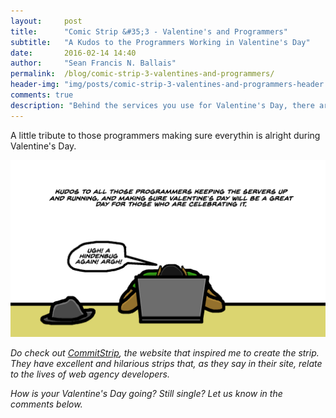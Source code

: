 ```yaml
---
layout:     post
title:      "Comic Strip &#35;3 - Valentine's and Programmers"
subtitle:   "A Kudos to the Programmers Working in Valentine's Day"
date:       2016-02-14 14:40
author:     "Sean Francis N. Ballais"
permalink:  /blog/comic-strip-3-valentines-and-programmers/
header-img: "img/posts/comic-strip-3-valentines-and-programmers-header.png"
comments: true
description: "Behind the services you use for Valentine's Day, there are programmers making sure it runs without problems."
---
```


A little tribute to those programmers making sure everythin is alright during Valentine's Day.

![Kudos to the programmers](/static/img/posts/comic-strip-3-valentines-and-programmers/comic-strip.png)

*Do check out [CommitStrip](http://www.commitstrip.com), the website that inspired me to create the strip. They have excellent and hilarious strips that, as they say in their site, relate to the lives of web agency developers.*

*How is your Valentine's Day going? Still single? Let us know in the comments below.*
